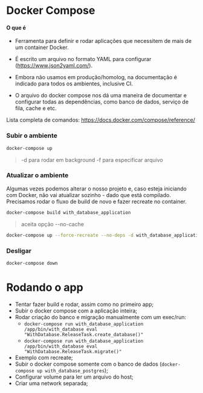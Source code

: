 # Docker Compose

#### O que é

- Ferramenta para definir e rodar aplicações que necessitem de mais de um container Docker.

- É escrito um arquivo no formato YAML para configurar (https://www.json2yaml.com/).

- Embora não usamos em produção/homolog, na documentação é indicado para todos os ambientes, inclusive CI.

- O arquivo do docker compose nos dá uma maneira de documentar e configurar todas as dependências, como banco de dados, serviço de fila, cache e etc.

Lista completa de comandos: https://docs.docker.com/compose/reference/

### Subir o ambiente

```sh
docker-compose up
```
> -d para rodar em background
> -f para especificar arquivo

### Atualizar o ambiente

Algumas vezes podemos alterar o nosso projeto e, caso esteja iniciando com Docker, não vai atualizar sozinho - dado que está compilado.
Precisamos rodar o fluxo de build de novo e fazer recreate no container.

```sh
docker-compose build with_database_application
```
> aceita opção --no-cache

```sh
docker-compose up --force-recreate --no-deps -d with_database_application
```

### Desligar

```sh
docker-compose down
```

# Rodando o app
 - Tentar fazer build e rodar, assim como no primeiro app;
 - Subir o docker compose com a aplicação inteira;
 - Rodar criação do banco e migração manualmente com um exec/run:
   - `docker-compose run with_database_application /app/bin/with_database eval "WithDatabase.ReleaseTask.create_database()"`
   - `docker-compose run with_database_application /app/bin/with_database eval "WithDatabase.ReleaseTask.migrate()"`
 - Exemplo com recreate;
 - Subir o docker compose somente com o banco de dados (`docker-compose up with_database_postgres`);
 - Configurar volume para ler um arquivo do host;
 - Criar uma network separada;
